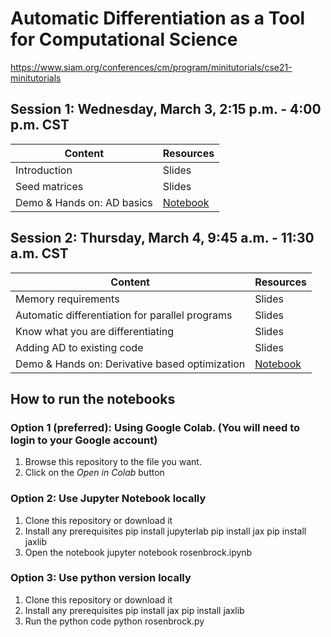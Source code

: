 # Automatic Differentiation as a Tool for Computational Science
https://www.siam.org/conferences/cm/program/minitutorials/cse21-minitutorials


## Session 1: Wednesday, March 3, 2:15 p.m. - 4:00 p.m. CST
| Content      | Resources |
| ----------- | ----------- |
| Introduction      | Slides       |
| Seed matrices   | Slides        |
| Demo & Hands on: AD basics | [Notebook](https://colab.research.google.com/github/sriharikrishna/siamcse21/blob/main/rosenbrock.ipynb)        |

## Session 2: Thursday, March 4, 9:45 a.m. - 11:30 a.m. CST
| Content      | Resources |
| ----------- | ----------- |
| Memory requirements      | Slides       |
| Automatic differentiation for parallel  programs  | Slides        |
|  Know what you are differentiating      | Slides       |
| Adding AD to existing code   | Slides        |
| Demo & Hands on: Derivative based optimization | [Notebook](https://colab.research.google.com/github/sriharikrishna/siamcse21/blob/main/stream_vel_nonlinearopt_w_jax.ipynb)        |

## How to run the notebooks
### Option 1 (preferred): Using Google Colab. (You will need to login to your Google account)
1. Browse this repository to the file you want.
2. Click on the *Open in Colab* button

### Option 2: Use Jupyter Notebook locally 
1. Clone this repository or download it
2. Install any prerequisites
        pip install jupyterlab
        pip install jax
        pip install jaxlib
3. Open the notebook
        jupyter notebook rosenbrock.ipynb

### Option 3: Use python version locally
1. Clone this repository or download it
2. Install any prerequisites
        pip install jax
        pip install jaxlib
3. Run the python code
        python rosenbrock.py
